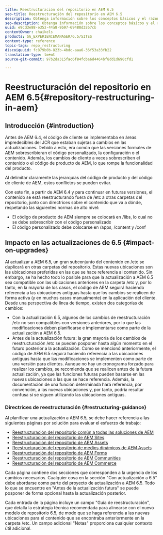 ```yaml
---
title: Reestructuración del repositorio en AEM 6.5
seo-title: Reestructuración del repositorio en AEM 6.5
description: Obtenga información sobre los conceptos básicos y el razonamiento de la reestructuración del repositorio en AEM 6.5
seo-description: Obtenga información sobre los conceptos básicos y el razonamiento de la reestructuración del repositorio en AEM 6.5
uuid: e9cd3e88-e352-44a8-9b97-69488d3267cb
contentOwner: chaikels
products: SG_EXPERIENCEMANAGER/6.5/SITES
content-type: reference
topic-tags: repo_restructuring
discoiquuid: fc879b0b-823b-4bdc-aaa6-36f53a33fb22
translation-type: tm+mt
source-git-commit: 97b2da315fac6f84fcba6d4464bf8dd1d690cfd1

---
```



# Reestructuración del repositorio en AEM 6.5{#repository-restructuring-in-aem}

## Introducción {#introduction}

Antes de AEM 6.4, el código de cliente se implementaba en áreas impredecibles del JCR que estaban sujetas a cambios en las actualizaciones. Debido a esto, era común que las versiones formales de AEM sobrescribieran el código personalizado, la configuración o el contenido. Además, los cambios de cliente a veces sobrescriben el contenido o el código de producto de AEM, lo que rompe la funcionalidad del producto.

Al delimitar claramente las jerarquías del código de producto y del código de cliente de AEM, estos conflictos se pueden evitar.

Con este fin, a partir de AEM 6.4 y para continuar en futuras versiones, el contenido se está reestructurando fuera de /etc a otras carpetas del repositorio, junto con directrices sobre el contenido que va a dónde, respetando las siguientes normas de alto nivel:

* El código de producto de AEM siempre se colocará en /libs, lo cual no se debe sobrescribir con el código personalizado
* El código personalizado debe colocarse en /apps, /content y /conf

## Impacto en las actualizaciones de 6.5 {#impact-on-upgrades}

Al actualizar a AEM 6.5, un gran subconjunto del contenido en /etc se duplicará en otras carpetas del repositorio. Estas nuevas ubicaciones son las ubicaciones preferidas en las que se hace referencia al contenido. Sin embargo, se ha hecho todo lo posible para que la actualización a AEM 6.5 sea compatible con las ubicaciones anteriores en la carpeta /etc y, por lo tanto, en la mayoría de los casos, el código de AEM seguirá haciendo referencia a las ubicaciones antiguas hasta que los cambios se realicen de forma activa (y en muchos casos manualmente) en la aplicación del cliente. Desde una perspectiva de línea de tiempo, existen dos categorías de cambios:

* Con la actualización 6.5, algunos de los cambios de reestructuración /etc no son compatibles con versiones anteriores, por lo que las modificaciones deben planificarse e implementarse como parte de la actualización a AEM 6.5.
* Antes de la actualización futura: la gran mayoría de los cambios de reestructuración /etc se pueden posponer hasta algún momento en el futuro posterior a la actualización. Como se mencionó anteriormente, el código de AEM 6.5 seguirá haciendo referencia a las ubicaciones antiguas hasta que las modificaciones se implementen como parte de una versión para clientes. Aunque no hay un cronograma forzado para realizar los cambios, se recomienda que se realicen antes de la futura actualización, ya que las funciones futuras pueden basarse en las nuevas ubicaciones a las que se hace referencia. Además, la documentación de una función determinada hará referencia, por convención, a las nuevas ubicaciones y, por tanto, podría resultar confusa si se siguen utilizando las ubicaciones antiguas.

### Directrices de reestructuración {#restructuring-guidance}

Al planificar una actualización a AEM 6.5, se debe hacer referencia a las siguientes páginas por solución para evaluar el esfuerzo de trabajo:

* [Reestructuración del repositorio común a todas las soluciones de AEM](/help/sites-deploying/all-repository-restructuring-in-aem-6-5.md)
* [Reestructuración del repositorio de AEM Sites](/help/sites-deploying/sites-repository-restructuring-in-aem-6-5.md)
* [Reestructuración del repositorio de AEM Assets](/help/sites-deploying/assets-repository-restructuring-in-aem-6-5.md)
* [Reestructuración del repositorio de medios dinámicos de AEM Assets](/help/sites-deploying/dynamicmedia-repository-restructuring-in-aem-6-5.md)
* [Reestructuración del repositorio de AEM Forms](/help/sites-deploying/forms-repository-restructuring-in-aem-6-5.md)
* [Reestructuración del repositorio de AEM Communities](/help/sites-deploying/communities-repository-restructuring-in-aem-6-5.md)
* [Reestructuración del repositorio de AEM Commerce](/help/sites-deploying/ecommerce-repository-restructuring-in-aem-6-5.md)

Cada página contiene dos secciones que corresponden a la urgencia de los cambios necesarios. Cualquier cosa en la sección &quot;Con actualización a 6.5&quot; debe abordarse como parte del proyecto de actualización a AEM 6.5. Todo lo que se encuentre en &quot;Antes de la actualización futura&quot; se puede posponer de forma opcional hasta la actualización posterior.

Cada entrada de la página incluye un campo &quot;Guía de reestructuración&quot;, que detalla la estrategia técnica recomendada para alinearse con el nuevo modelo de repositorio 6.5, de modo que se haga referencia a las nuevas ubicaciones para el contenido que se encontraba anteriormente en la carpeta /etc. Un campo adicional &quot;Notas&quot; proporciona cualquier contexto útil adicional.
